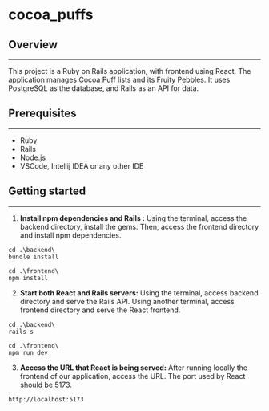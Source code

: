 # cocoa_puffs

## Overview
***
This project is a Ruby on Rails application, with frontend using React.
The application manages Cocoa Puff lists and its Fruity Pebbles.
It uses PostgreSQL as the database, and Rails as an API for data.

## Prerequisites
***
* Ruby
* Rails
* Node.js
* VSCode, Intellij IDEA or any other IDE

## Getting started
***
1. **Install npm dependencies and Rails :** Using the terminal, access the backend directory, install the gems.
Then, access the frontend directory and install npm dependencies.
```
cd .\backend\
bundle install

cd .\frontend\
npm install
```

2. **Start both React and Rails servers:** Using the terminal, access backend directory and serve the Rails API.
Using another terminal, access frontend directory and serve the React frontend.
```
cd .\backend\
rails s

cd .\frontend\
npm run dev
```

3. **Access the URL that React is being served:** After running locally the frontend of our application,
access the URL. The port used by React should be 5173.
```
http://localhost:5173
```